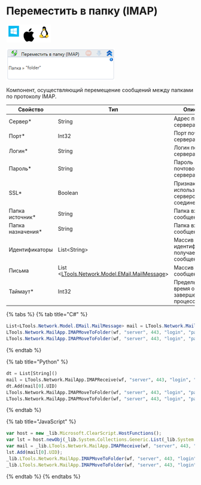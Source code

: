 # Переместить в папку (IMAP)

![](<../../../.gitbook/assets/image (100) (1) (10) (59).png>)

![](<../../../.gitbook/assets/image (427).png>)

Компонент, осуществляющий перемещение сообщений между папками по протоколу IMAP.

| Свойство           | Тип                                                                       | Описание                                           |
| ------------------ | ------------------------------------------------------------------------- | -------------------------------------------------- |
| Сервер\*           | String                                                                    | Адрес почтового сервера                            |
| Порт\*             | Int32                                                                     | Порт почтового сервера                             |
| Логин\*            | String                                                                    | Логин почтового сервера                            |
| Пароль\*           | String                                                                    | Пароль почтового сервера                           |
| SSL\*              | Boolean                                                                   | Признак использования сервером соединения SSL      |
| Папка источник\*   | String                                                                    | Папка входящих сообщений                           |
| Папка назначения\* | String                                                                    | Папка входящих сообщений                           |
| Идентификаторы     | List\<String>                                                             | Массив идентификаторов получаемых сообщений        |
| Письма             | List <[LTools.Network.Model.EMail.MailMessage](datatypes/mailmessage.md)> | Массив сообщений                                   |
| Таймаут\*          | Int32                                                                     | Предельное время ожидания завершения процесса (мс) |

{% tabs %}
{% tab title="C#" %}
```csharp
List<LTools.Network.Model.EMail.MailMessage> mail = LTools.Network.MailApp.IMAPReceive(wf, "server", 443, "login", "password", "inbox", false, true, false, null, DateTime.Now.AddDays(-2), DateTime.Now, false, false, 10000);
LTools.Network.MailApp.IMAPMoveToFolder(wf, "server", 443, "login", "password", "inbox", "outbox", new List<string>() { mail[0].UID }, false, 10000);
LTools.Network.MailApp.IMAPMoveToFolder(wf, "server", 443, "login", "password", "inbox", "outbox", mail, false, 10000);
```
{% endtab %}

{% tab title="Python" %}
```python
dt = List[String]()
mail = LTools.Network.MailApp.IMAPReceive(wf, "server", 443, "login", "password", "inbox", False, True, False, null, DateTime.Now.AddDays(-2), DateTime.Now, False, False, 10000)
dt.Add(mail[0].UID)
LTools.Network.MailApp.IMAPMoveToFolder(wf, "server", 443, "login", "password", "inbox", "outbox", dt, False, 10000)
LTools.Network.MailApp.IMAPMoveToFolder(wf, "server", 443, "login", "password", "inbox", "outbox", mail, False, 10000)
```
{% endtab %}

{% tab title="JavaScript" %}
```javascript
var host = new _lib.Microsoft.ClearScript.HostFunctions();
var lst = host.newObj(_lib.System.Collections.Generic.List(_lib.System.String));
var mail = _lib.LTools.Network.MailApp.IMAPReceive(wf, "server", 443, "login", "password", "inbox", false, true, false, null, _lib.DateTime.Now.AddDays(-2), _lib.DateTime.Now, false, false, 10000);
lst.Add(mail[0].UID);
_lib.LTools.Network.MailApp.IMAPMoveToFolder(wf, "server", 443, "login", "password", "inbox", "outbox", lst, false, 10000);
_lib.LTools.Network.MailApp.IMAPMoveToFolder(wf, "server", 443, "login", "password", "inbox", "outbox", mail, false, 10000);
```
{% endtab %}
{% endtabs %}
